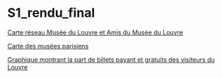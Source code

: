 # S1_rendu_final

[Carte réseau Musée du Louvre et Amis du Musée du Louvre](https://m-verdier.github.io/S1_rendu_final/carte_reseau.html)


[Carte des musées parisiens](https://m-verdier.github.io/S1_rendu_final/Carte_musées_paris.html)


[Graphique montrant la part de billets payant et gratuits des visiteurs du Louvre](http://m-verdier.github.io/S1_rendu_final/payant_gratuit.html)
